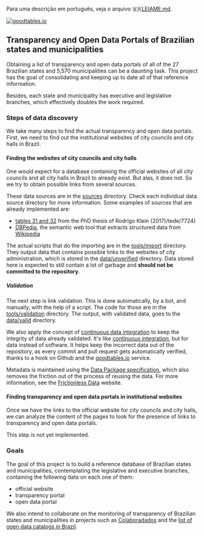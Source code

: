 Para uma descrição em português, veja o arquivo 🇧🇷[LEIAME.md](LEIAME.md).

[![goodtables.io](https://goodtables.io/badge/github/augusto-herrmann/transparencia-dados-abertos-brasil.svg)](https://goodtables.io/github/augusto-herrmann/transparencia-dados-abertos-brasil)

## Transparency and Open Data Portals of Brazilian states and municipalities

Obtaining a list of transparency and open data portals of all of the 27
Brazilian states and 5,570 municipalities can be a daunting task. This
project has the goal of consolidating and keeping up to date all of that
reference information.

Besides, each state and municipality has executive and legislative branches,
which effectively doubles the work required.

### Steps of data discovery

We take many steps to find the actual transparency and open data portals.
First, we need to find out the institutional websites of city councils and
city halls in Brazil.

#### Finding the websites of city councils and city halls

One would expect for a database containing the official websites of all
city councils and all city halls in Brazil to already exist. But alas, it
does not. So we try to obtain possible links from several sources.

These data sources are in the [sources](sources) directory. Check each
individual data source directory for more information. Some examples of
sources that are already implemented are:

* [tables 31 and 32](sources/research/klein-2017) from the PhD thesis of Rodrigo Klein (2017)/tede/7724)
* [DBPedia](sources/dbpedia), the semantic web tool that extracts structured
  data from [Wikipedia](https://www.wikipedia.org/)

The actual scripts that do the importing are in the
[tools/import](tools/import) directory. They output data that contains
possible links to the websites of city administration, which is stored
in the [data/unverified](data/unverified) directory. Data stored here is
expected to still contain a lot of garbage and **should not be committed
to the repository**.

##### Validation

The next step is link validation. This is done automatically, by a bot, and
manually, with the help of a script. The code for those are in the
[tools/validation](tools/validation) directory. The output, with validated
data, goes to the [data/valid](data/valid) directory.

We also apply the concept of
[continuous data integration](http://okfnlabs.org/blog/2016/05/17/automated-data-validation.html)
to keep the integrity of data already validated. It's like
[continuous integration](https://en.wikipedia.org/wiki/Continuous_integration),
but for data instead of software. It helps keep the incorrect data out of the
repository, as every commit and pull request gets automatically verified,
thanks to a hook on Github and the [goodtables.io](https://goodtables.io/)
service.

Metadata is maintained using the
[Data Package specification](https://frictionlessdata.io/specs/data-package/),
which also removes the friction out of the process of reusing the data. For
more information, see the [Frictionless Data](https://frictionlessdata.io/)
website.

#### Finding transparency and open data portals in institutional websites

Once we have the links to the official website for city councils and city
halls, we can analyze the content of the pages to look for the presence
of links to transparency and open data portals.

This step is not yet implemented.

### Goals

The goal of this project is to build a reference database of Brazilian
states and municipalities, contemplating the legislative and executive
branches, containing the following data on each one of them:

* official website
* transparency portal
* open data portal

We also intend to collaborate on the monitoring of transparency of Brazilian
states and municipalities in projects such as
[Colaboradados](http://colaboradados.github.io/) and the [list of open data
catalogs in Brazil](https://github.com/dadosgovbr/catalogos-dados-brasil).

